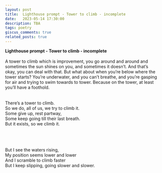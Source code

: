 ```yaml
---
layout: post
title:  Lighthouse prompt - Tower to climb - incomplete
date:   2023-05-14 17:30:00
description: TBA
tags: poetry
giscus_comments: true
related_posts: true
---
```


<div class="poem">
<b>Lighthouse prompt - Tower to climb - incomplete</b><br><br>A tower to climb which is improvement, you go around and around and sometimes the sun shines on you, and sometimes it doesn’t. And that’s okay, you can deal with that. But what about when you’re below where the tower starts? You’re underwater, and you can’t breathe, and you’re gasping for air and trying to swim towards to tower. Because on the tower, at least you’ll have a foothold.<br><br><br>There’s a tower to climb.<br>So we do, all of us, we try to climb it.<br>Some give up, rest partway,<br>Some keep going till their last breath.<br>But it exists, so we climb it.<br><br><br><br><br>But I see the waters rising,<br>My position seems lower and lower<br>And I scramble to climb faster<br>But I keep slipping, going slower and slower.</div>